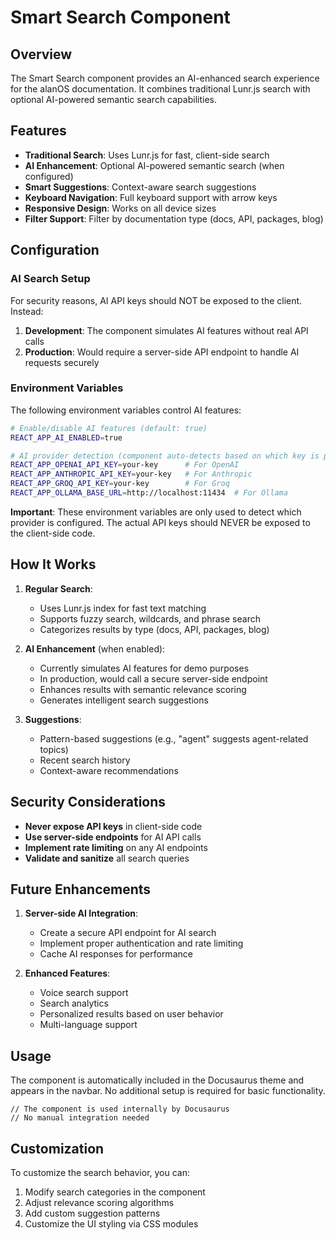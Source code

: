 # Smart Search Component

## Overview

The Smart Search component provides an AI-enhanced search experience for the alanOS documentation. It combines traditional Lunr.js search with optional AI-powered semantic search capabilities.

## Features

- **Traditional Search**: Uses Lunr.js for fast, client-side search
- **AI Enhancement**: Optional AI-powered semantic search (when configured)
- **Smart Suggestions**: Context-aware search suggestions
- **Keyboard Navigation**: Full keyboard support with arrow keys
- **Responsive Design**: Works on all device sizes
- **Filter Support**: Filter by documentation type (docs, API, packages, blog)

## Configuration

### AI Search Setup

For security reasons, AI API keys should NOT be exposed to the client. Instead:

1. **Development**: The component simulates AI features without real API calls
2. **Production**: Would require a server-side API endpoint to handle AI requests securely

### Environment Variables

The following environment variables control AI features:

```bash
# Enable/disable AI features (default: true)
REACT_APP_AI_ENABLED=true

# AI provider detection (component auto-detects based on which key is present)
REACT_APP_OPENAI_API_KEY=your-key      # For OpenAI
REACT_APP_ANTHROPIC_API_KEY=your-key   # For Anthropic
REACT_APP_GROQ_API_KEY=your-key        # For Groq
REACT_APP_OLLAMA_BASE_URL=http://localhost:11434  # For Ollama
```

**Important**: These environment variables are only used to detect which provider is configured. The actual API keys should NEVER be exposed to the client-side code.

## How It Works

1. **Regular Search**:

   - Uses Lunr.js index for fast text matching
   - Supports fuzzy search, wildcards, and phrase search
   - Categorizes results by type (docs, API, packages, blog)

2. **AI Enhancement** (when enabled):

   - Currently simulates AI features for demo purposes
   - In production, would call a secure server-side endpoint
   - Enhances results with semantic relevance scoring
   - Generates intelligent search suggestions

3. **Suggestions**:
   - Pattern-based suggestions (e.g., "agent" suggests agent-related topics)
   - Recent search history
   - Context-aware recommendations

## Security Considerations

- **Never expose API keys** in client-side code
- **Use server-side endpoints** for AI API calls
- **Implement rate limiting** on any AI endpoints
- **Validate and sanitize** all search queries

## Future Enhancements

1. **Server-side AI Integration**:

   - Create a secure API endpoint for AI search
   - Implement proper authentication and rate limiting
   - Cache AI responses for performance

2. **Enhanced Features**:
   - Voice search support
   - Search analytics
   - Personalized results based on user behavior
   - Multi-language support

## Usage

The component is automatically included in the Docusaurus theme and appears in the navbar. No additional setup is required for basic functionality.

```tsx
// The component is used internally by Docusaurus
// No manual integration needed
```

## Customization

To customize the search behavior, you can:

1. Modify search categories in the component
2. Adjust relevance scoring algorithms
3. Add custom suggestion patterns
4. Customize the UI styling via CSS modules
